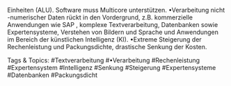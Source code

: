 Einheiten (ALU). Software muss Multicore unterstützen.
•Verarbeitung nicht -numerischer Daten rückt in den Vordergrund, z.B. kommerzielle Anwendungen wie 
SAP , komplexe Textverarbeitung, Datenbanken sowie Expertensysteme, Verstehen von Bildern und 
Sprache und Anwendungen im Bereich der künstlichen Intelligenz (KI). 
•Extreme Steigerung der Rechenleistung und Packungsdichte, drastische Senkung der Kosten.

   Tags & Topics:
   #Textverarbeitung
   #•Verarbeitung
   #Rechenleistung
   #Expertensystem
   #Intelligenz
   #Senkung
   #Steigerung
   #Expertensysteme
   #Datenbanken
   #Packungsdicht